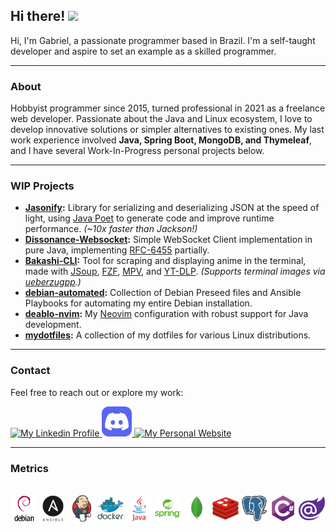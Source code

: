 ## Hi there! <img width="22px" src="https://media.giphy.com/media/hvRJCLFzcasrR4ia7z/giphy.gif">

Hi, I'm Gabriel, a passionate programmer based in Brazil. I'm a self-taught developer and aspire to set an example as a skilled programmer.

---

### About

Hobbyist programmer since 2015, turned professional in 2021 as a freelance web developer. Passionate about the Java and Linux ecosystem, I love to develop innovative solutions or simpler alternatives to existing ones. My last work experience involved **Java, Spring Boot, MongoDB, and Thymeleaf**, and I have several Work-In-Progress personal projects below.

---

### WIP Projects

- **[Jasonify](https://github.com/deablofk/Jasonify):** Library for serializing and deserializing JSON at the speed of light, using [Java Poet](https://github.com/palantir/javapoet) to generate code and improve runtime performance. *(~10x faster than Jackson!)*
- **[Dissonance-Websocket](https://github.com/deablofk/Dissonance-Websocket):** Simple WebSocket Client implementation in pure Java, implementing [RFC-6455](https://datatracker.ietf.org/doc/html/rfc6455) partially.
- **[Bakashi-CLI](https://github.com/deablofk/bakashi-cli):** Tool for scraping and displaying anime in the terminal, made with [JSoup](https://jsoup.org/), [FZF](https://github.com/junegunn/fzf), [MPV](https://mpv.io/), and [YT-DLP](https://github.com/yt-dlp/yt-dlp). *(Supports terminal images via [ueberzugpp](https://github.com/jstkdng/ueberzugpp).)*
- **[debian-automated](https://github.com/deablofk/debian-automated):** Collection of Debian Preseed files and Ansible Playbooks for automating my entire Debian installation.
- **[deablo-nvim](https://github.com/deablofk/deablo-nvim):** My [Neovim](https://neovim.io/) configuration with robust support for Java development.
- **[mydotfiles](https://github.com/deablofk/mydotfiles):** A collection of my dotfiles for various Linux distributions.

---

### Contact

Feel free to reach out or explore my work:

<a href="https://www.linkedin.com/in/gabriel-souza-a783372ba/">
  <img height="48" src="https://raw.githubusercontent.com/gauravghongde/social-icons/refs/heads/master/SVG/Color/LinkedIN.svg"  alt="My Linkedin Profile">
</a>
<a href="https://discord.gg/h3p3s8Stq5">
  <img height="48" src="https://raw.githubusercontent.com/tandpfun/skill-icons/refs/heads/main/icons/Discord.svg" alt="Discord Server"/>
</a>
<a href="https://cwby.dev">
  <img height="48" src="https://img.icons8.com/?size=100&id=VJz2Ob51dvZJ&format=png&color=000000" alt="My Personal Website"/>
</a>

---

### Metrics

<div align="center">
  <img height="180em" src="https://github-readme-stats.vercel.app/api?username=deablofk&theme=dark&show_icons=true" alt=""/>
  <img height="180em" src="https://github-readme-stats.vercel.app/api/top-langs/?username=deablofk&layout=compact&langs_count=8&theme=dark" alt=""/>
</div>

<div align="center">
  <img height="42" src="https://raw.githubusercontent.com/devicons/devicon/master/icons/debian/debian-original-wordmark.svg" alt="Debian">
  <img height="42" src="https://raw.githubusercontent.com/devicons/devicon/master/icons/ansible/ansible-original-wordmark.svg" alt="Ansible">
  <img height="42" src="https://raw.githubusercontent.com/devicons/devicon/master/icons/jenkins/jenkins-original.svg" alt="Jenkins">
  <img height="42" src="https://raw.githubusercontent.com/devicons/devicon/master/icons/docker/docker-original-wordmark.svg" alt="Docker">
  <img height="42" src="https://raw.githubusercontent.com/devicons/devicon/master/icons/java/java-original-wordmark.svg" alt="Java">
  <img height="42" src="https://raw.githubusercontent.com/devicons/devicon/master/icons/spring/spring-original-wordmark.svg" alt="Spring">
  <img height="42" src="https://raw.githubusercontent.com/devicons/devicon/master/icons/mongodb/mongodb-original.svg" alt="MongoDB">
  <img height="42" src="https://raw.githubusercontent.com/devicons/devicon/master/icons/redis/redis-original.svg" alt="Redis">
  <img height="42" src="https://raw.githubusercontent.com/devicons/devicon/master/icons/postgresql/postgresql-original.svg" alt="PostgreSQL">
  <img height="42" src="https://raw.githubusercontent.com/devicons/devicon/master/icons/csharp/csharp-original.svg" alt="C#">
  <img height="42" src="https://raw.githubusercontent.com/devicons/devicon/master/icons/blazor/blazor-original.svg" alt="Blazor">
</div>
